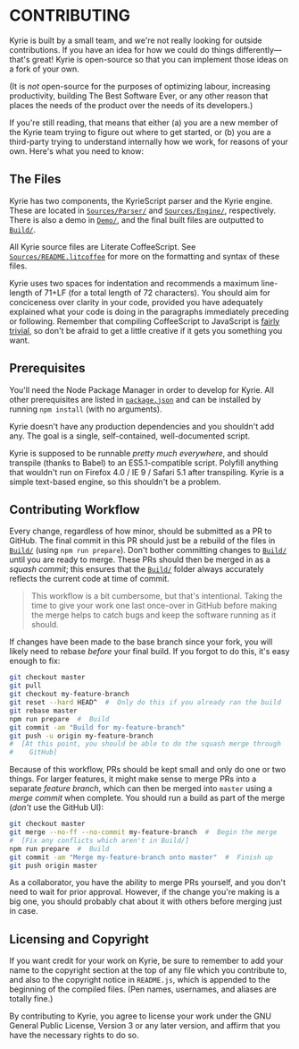 #  CONTRIBUTING  #

Kyrie is built by a small team, and we're not really looking for
  outside contributions.
If you have an idea for how we could do things differently—that's
  great!
Kyrie is open-source so that you can implement those ideas on a fork of
  your own.

(It is *not* open-source for the purposes of optimizing labour,
  increasing productivity, building The Best Software Ever, or any
  other reason that places the needs of the product over the needs of
  its developers.)

If you're still reading, that means that either (a) you are a new
  member of the Kyrie team trying to figure out where to get started,
  or (b) you are a third-party trying to understand internally how we
  work, for reasons of your own.
Here's what you need to know:

##  The Files  ##

Kyrie has two components, the KyrieScript parser and the Kyrie engine.
These are located in [`Sources/Parser/`](./Sources/Parser/) and
  [`Sources/Engine/`](./Sources/Engine/), respectively.
There is also a demo in [`Demo/`](./Demo/), and the final built files
  are outputted to [`Build/`](./Build/).

All Kyrie source files are Literate CoffeeScript.
See [`Sources/README.litcoffee`](./Sources/README.litcoffee) for more
  on the formatting and syntax of these files.

Kyrie uses two spaces for indentation and recommends a maximum
  line-length of 71+LF (for a total length of 72 characters).
You should aim for conciceness over clarity in your code, provided you
  have adequately explained what your code is doing in the paragraphs
  immediately preceding or following.
Remember that compiling CoffeeScript to JavaScript is
  [fairly trivial](https://coffeescript.org/#try), so don't be afraid
  to get a little creative if it gets you something you want.

##  Prerequisites  ##

You'll need the Node Package Manager in order to develop for Kyrie.
All other prerequisites are listed in [`package.json`](./package.json)
  and can be installed by running `npm install` (with no arguments).

Kyrie doesn't have any production dependencies and you shouldn't add
  any.
The goal is a single, self-contained, well-documented script.

Kyrie is supposed to be runnable *pretty much everywhere*, and should
  transpile (thanks to Babel) to an ES5.1-compatible script.
Polyfill anything that wouldn't run on Firefox 4.0 / IE 9 / Safari 5.1
  after transpiling.
Kyrie is a simple text-based engine, so this shouldn't be a problem.

##  Contributing Workflow  ##

Every change, regardless of how minor, should be submitted as a PR to
  GitHub.
The final commit in this PR should just be a rebuild of the files in
  [`Build/`](./Build/) (using `npm run prepare`).
Don't bother committing changes to [`Build/`](./Build/) until you are
  ready to merge.
These PRs should then be merged in as a *squash commit*; this ensures
  that the [`Build/`](./Build/) folder always accurately reflects the
  current code at time of commit.

 >  This workflow is a bit cumbersome, but that's intentional.
 >  Taking the time to give your work one last once-over in GitHub
 >    before making the merge helps to catch bugs and keep the software
 >    running as it should.

If changes have been made to the base branch since your fork, you will
  likely need to rebase *before* your final build.
If you forgot to do this, it's easy enough to fix:

```bash
git checkout master
git pull
git checkout my-feature-branch
git reset --hard HEAD^  #  Only do this if you already ran the build
git rebase master
npm run prepare  #  Build
git commit -am "Build for my-feature-branch"
git push -u origin my-feature-branch
#  [At this point, you should be able to do the squash merge through
#    GitHub]
```

Because of this workflow, PRs should be kept small and only do one or
  two things.
For larger features, it might make sense to merge PRs into a separate
  *feature branch*, which can then be merged into `master` using a
  *merge commit* when complete.
You should run a build as part of the merge (*don't* use the GitHub
  UI):

```bash
git checkout master
git merge --no-ff --no-commit my-feature-branch  #  Begin the merge
#  [Fix any conflicts which aren't in Build/]
npm run prepare  #  Build
git commit -am "Merge my-feature-branch onto master"  #  Finish up
git push origin master
```

As a collaborator, you have the ability to merge PRs yourself, and you
  don't need to wait for prior approval.
However, if the change you're making is a big one, you should probably
  chat about it with others before merging just in case.

##  Licensing and Copyright  ##

If you want credit for your work on Kyrie, be sure to remember to add
  your name to the copyright section at the top of any file which you
  contribute to, and also to the copyright notice in `README.js`, which
  is appended to the beginning of the compiled files.
(Pen names, usernames, and aliases are totally fine.)

By contributing to Kyrie, you agree to license your work under the GNU
  General Public License, Version 3 or any later version, and affirm
  that you have the necessary rights to do so.
